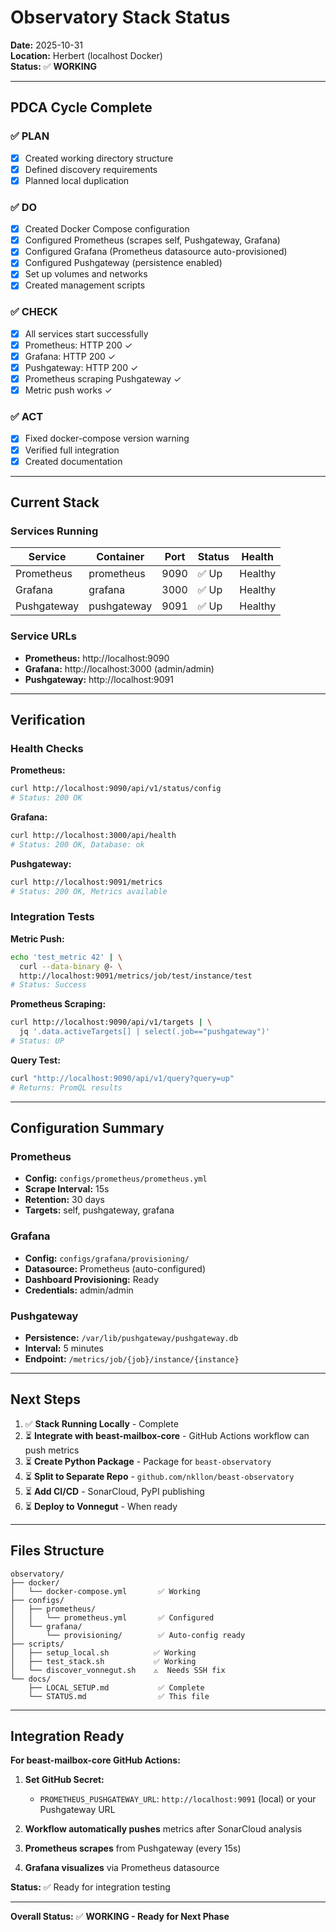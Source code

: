 # Observatory Stack Status

**Date:** 2025-10-31  
**Location:** Herbert (localhost Docker)  
**Status:** ✅ **WORKING**

---

## PDCA Cycle Complete

### ✅ PLAN
- [x] Created working directory structure
- [x] Defined discovery requirements
- [x] Planned local duplication

### ✅ DO
- [x] Created Docker Compose configuration
- [x] Configured Prometheus (scrapes self, Pushgateway, Grafana)
- [x] Configured Grafana (Prometheus datasource auto-provisioned)
- [x] Configured Pushgateway (persistence enabled)
- [x] Set up volumes and networks
- [x] Created management scripts

### ✅ CHECK
- [x] All services start successfully
- [x] Prometheus: HTTP 200 ✓
- [x] Grafana: HTTP 200 ✓
- [x] Pushgateway: HTTP 200 ✓
- [x] Prometheus scraping Pushgateway ✓
- [x] Metric push works ✓

### ✅ ACT
- [x] Fixed docker-compose version warning
- [x] Verified full integration
- [x] Created documentation

---

## Current Stack

### Services Running

| Service | Container | Port | Status | Health |
|---------|-----------|------|--------|--------|
| Prometheus | prometheus | 9090 | ✅ Up | Healthy |
| Grafana | grafana | 3000 | ✅ Up | Healthy |
| Pushgateway | pushgateway | 9091 | ✅ Up | Healthy |

### Service URLs

- **Prometheus:** http://localhost:9090
- **Grafana:** http://localhost:3000 (admin/admin)
- **Pushgateway:** http://localhost:9091

---

## Verification

### Health Checks

**Prometheus:**
```bash
curl http://localhost:9090/api/v1/status/config
# Status: 200 OK
```

**Grafana:**
```bash
curl http://localhost:3000/api/health
# Status: 200 OK, Database: ok
```

**Pushgateway:**
```bash
curl http://localhost:9091/metrics
# Status: 200 OK, Metrics available
```

### Integration Tests

**Metric Push:**
```bash
echo 'test_metric 42' | \
  curl --data-binary @- \
  http://localhost:9091/metrics/job/test/instance/test
# Status: Success
```

**Prometheus Scraping:**
```bash
curl http://localhost:9090/api/v1/targets | \
  jq '.data.activeTargets[] | select(.job=="pushgateway")'
# Status: UP
```

**Query Test:**
```bash
curl "http://localhost:9090/api/v1/query?query=up"
# Returns: PromQL results
```

---

## Configuration Summary

### Prometheus
- **Config:** `configs/prometheus/prometheus.yml`
- **Scrape Interval:** 15s
- **Retention:** 30 days
- **Targets:** self, pushgateway, grafana

### Grafana
- **Config:** `configs/grafana/provisioning/`
- **Datasource:** Prometheus (auto-configured)
- **Dashboard Provisioning:** Ready
- **Credentials:** admin/admin

### Pushgateway
- **Persistence:** `/var/lib/pushgateway/pushgateway.db`
- **Interval:** 5 minutes
- **Endpoint:** `/metrics/job/{job}/instance/{instance}`

---

## Next Steps

1. ✅ **Stack Running Locally** - Complete
2. ⏳ **Integrate with beast-mailbox-core** - GitHub Actions workflow can push metrics
3. ⏳ **Create Python Package** - Package for `beast-observatory`
4. ⏳ **Split to Separate Repo** - `github.com/nkllon/beast-observatory`
5. ⏳ **Add CI/CD** - SonarCloud, PyPI publishing
6. ⏳ **Deploy to Vonnegut** - When ready

---

## Files Structure

```
observatory/
├── docker/
│   └── docker-compose.yml       ✅ Working
├── configs/
│   ├── prometheus/
│   │   └── prometheus.yml       ✅ Configured
│   └── grafana/
│       └── provisioning/        ✅ Auto-config ready
├── scripts/
│   ├── setup_local.sh          ✅ Working
│   ├── test_stack.sh           ✅ Working
│   └── discover_vonnegut.sh    ⚠️  Needs SSH fix
└── docs/
    ├── LOCAL_SETUP.md           ✅ Complete
    └── STATUS.md                ✅ This file
```

---

## Integration Ready

**For beast-mailbox-core GitHub Actions:**

1. **Set GitHub Secret:**
   - `PROMETHEUS_PUSHGATEWAY_URL`: `http://localhost:9091` (local) or your Pushgateway URL

2. **Workflow automatically pushes** metrics after SonarCloud analysis

3. **Prometheus scrapes** from Pushgateway (every 15s)

4. **Grafana visualizes** via Prometheus datasource

**Status:** ✅ Ready for integration testing

---

**Overall Status:** ✅ **WORKING - Ready for Next Phase**

